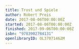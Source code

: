 ```yaml
---
title: Trost und Spiele
author: Robert Preis
date: 2017-08-06T00:00:00Z
started: 2017-08-06T00:00:00Z
finished: 2017-09-06T00:00:00Z
isbn: "9783902784131"
openlibraryID: OL37071462M
---
```

